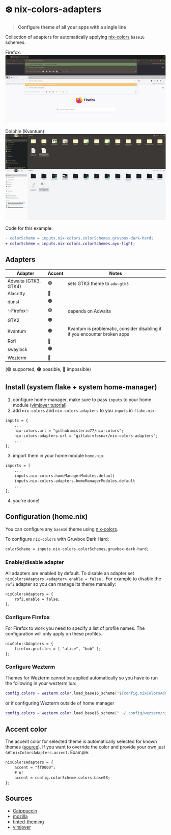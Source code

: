 # ❄️ nix-colors-adapters

> **Configure theme of all your apps with a single line**

Collection of adapters for automatically applying [nix-colors](https://github.com/Misterio77/nix-colors) `base16` schemes.

Firefox:
![Tow Firefox windows, one with Gruvbox Dark and second with Ayu Light theme](./assets/firefox.png)

Dolphin (Kvantum):
![Tow Dolphin windows, one with Gruvbox Dark and second with Ayu Light theme](./assets/dolphin.png)

Code for this example:

```diff
- colorScheme = inputs.nix-colors.colorSchemes.gruvbox-dark-hard;
+ colorScheme = inputs.nix-colors.colorSchemes.ayu-light;
```

## Adapters

| Adapter              | Accent | Notes                                                                      |
| -------------------- | ------ | -------------------------------------------------------------------------- |
| Adwaita (GTK3, GTK4) | 🟢      | sets GTK3 theme to `adw-gtk3`                                              |
| Alacritty            | 🔴      |                                                                            |
| dunst                | 🟠      |                                                                            |
| ✨Firefox✨            | 🟢      | depends on Adwaita                                                         |
| GTK2                 | 🟠      |                                                                            |
| Kvantum              | 🟠      | Kvantum is problematic, consider disabling it if you encounter broken apps |
| Rofi                 | 🔴      |                                                                            |
| swaylock             | 🟠      |                                                                            |
| Wezterm              | 🔴      |                                                                            |


(🟢 supported, 🟠 possible, 🔴 impossible)

## Install (system flake + system home-manager)

1. configure home-manager, make sure to pass `inputs` to your home module ([vimjoyer tutorial](https://www.youtube.com/watch?v=FcC2dzecovw))
2. add `nix-colors` and `nix-colors-adapters` to you `inputs` in `flake.nix`:
```
inputs = {
    ...
    nix-colors.url = "github:misterio77/nix-colors";
    nix-colors-adapters.url = "gitlab:vfosnar/nix-colors-adapters";
    ...
};
```
3. import them in your home module `home.nix`:
```
imports = [
    ...
    inputs.nix-colors.homeManagerModules.default
    inputs.nix-colors-adapters.homeManagerModules.default
    ...
];
```
4. you're done!

## Configuration (home.nix)

You can configure any `base16` theme using [nix-colors](https://github.com/Misterio77/nix-colors).

To configure `nix-colors` with Gruvbox Dark Hard:
```nix
colorScheme = inputs.nix-colors.colorSchemes.gruvbox-dark-hard;
```

### Enable/disable adapter

All adapters are enabled by default. To disable an adapter set `nixColorsAdapters.<adapter>.enable = false;`. For example to disable the `rofi` adapter so you can manage its theme manually:
```
nixColorsAdapters = {
    rofi.enable = false;
};
```

### Configure Firefox
For Firefox to work you need to specify a list of profile names. The configuration will only apply on these profiles.
```
nixColorsAdapters = {
    firefox.profiles = [ "alice", "bob" ];
};
```

### Configure Wezterm
Themes for Wezterm cannot be applied automatically so you have to run the following in your wezterm.lua:
```lua
config.colors = wezterm.color.load_base16_scheme("${config.nixColorsAdapters.wezterm.base16-file}");
```
or if configuring Wezterm outside of home manager
```lua
config.colors = wezterm.color.load_base16_scheme(" ~/.config/wezterm/nix-colors-adapters-base16.yaml");
```

## Accent color
The accent color for selected theme is automatically selected for known themes ([source](./lib/default.nix)). If you want to override the color and provide your own just set `nixColorsAdapters.accent`. Example:

```
nixColorsAdapters = {
    accent = "ff0000";
    # or
    accent = config.colorScheme.colors.base08;
};
```

## Sources

- [Catppuccin](https://github.com/catppuccin)
- [mozilla](https://www.mozilla.org)
- [tinted-theming](https://github.com/tinted-theming)
- [vimjoyer](https://github.com/vimjoyer)
